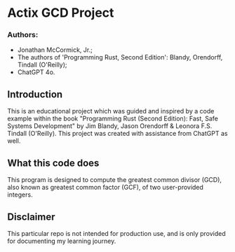 # Actix GCD Project

### Authors: 
* Jonathan McCormick, Jr.; 
* The authors of 'Programming Rust, Second Edition': Blandy, Orendorff, Tindall (O'Reilly); 
* ChatGPT 4o.

## Introduction
This is an educational project which was guided and inspired by a code example within the book "Programming Rust (Second Edition): Fast, Safe Systems Development" by Jim Blandy, Jason Orendorff & Leonora F.S. Tindall (O'Reilly).  This project was created with assistance from ChatGPT as well. 

## What this code does
This program is designed to compute the greatest common divisor (GCD), also known as greatest common factor (GCF), of two user-provided integers. 

## Disclaimer
This particular repo is not intended for production use, and is only provided for documenting my learning journey.

